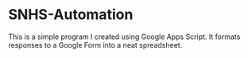 # SNHS-Automation

This is a simple program I created using Google Apps Script. It formats responses to a Google Form into a neat spreadsheet.
